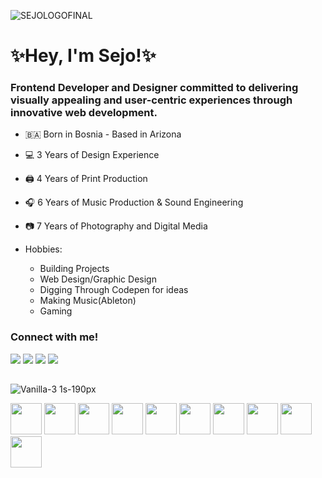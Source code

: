 ![SEJOLOGOFINAL](https://user-images.githubusercontent.com/92968661/166338333-f49a1418-849c-4a17-9cd0-81bf3a290505.png)

# ✨Hey, I'm Sejo!✨
### Frontend Developer and Designer committed to delivering visually appealing and user-centric experiences through innovative web development. 

- 🇧🇦 Born in Bosnia - Based in Arizona
- 💻 3 Years of Design Experience
- 🖨️ 4 Years of Print Production
- 🎧 6 Years of Music Production & Sound Engineering
- 📷 7 Years of Photography and Digital Media


- Hobbies:
    - Building Projects
    - Web Design/Graphic Design
    - Digging Through Codepen for ideas
    - Making Music(Ableton)
    - Gaming
    

### Connect with me!
[<img src="https://img.shields.io/badge/LinkedIn-0077B5?style=for-the-badge&logo=linkedin&logoColor=white">](https://www.linkedin.com/in/sejo-basic/)
[<img src="https://img.shields.io/badge/Codepen-000000?style=for-the-badge&logo=codepen&logoColor=white">](https://codepen.io/sejobasic)
[<img src="https://img.shields.io/badge/Codesandbox-000000?style=for-the-badge&logo=CodeSandbox&logoColor=white">](https://www.codesandbox.io/u/sejobasic/)
[<img src="https://img.shields.io/badge/Gmail-D14836?style=for-the-badge&logo=gmail&logoColor=white">](mailto:sejobasicwork@gmail.com)

##

![Vanilla-3 1s-190px](https://user-images.githubusercontent.com/92968661/166342758-065b85a2-18f6-4062-b633-40f52f8e3cde.gif)


<img height="50" src="https://cdn.jsdelivr.net/gh/devicons/devicon/icons/react/react-original-wordmark.svg" /> <img height="50" src="https://cdn.jsdelivr.net/gh/devicons/devicon/icons/javascript/javascript-plain.svg" />
<img height="50" src="https://cdn.jsdelivr.net/gh/devicons/devicon/icons/java/java-original-wordmark.svg" />
<img height="50" src="https://cdn.jsdelivr.net/gh/devicons/devicon/icons/spring/spring-original-wordmark.svg" />
<img height="50" src="https://cdn.jsdelivr.net/gh/devicons/devicon/icons/postgresql/postgresql-original-wordmark.svg" />
<img height="50" src="https://cdn.jsdelivr.net/gh/devicons/devicon/icons/html5/html5-plain-wordmark.svg" /> <img height="50" src="https://cdn.jsdelivr.net/gh/devicons/devicon/icons/css3/css3-plain-wordmark.svg" /> <img height="50" src="https://cdn.jsdelivr.net/gh/devicons/devicon/icons/photoshop/photoshop-plain.svg" /> <img height="50" src="https://cdn.jsdelivr.net/gh/devicons/devicon/icons/illustrator/illustrator-plain.svg" /> <img height="50" 
src="https://cdn.jsdelivr.net/gh/devicons/devicon/icons/figma/figma-original.svg" />  







 




<!--
**sejobasic/sejobasic** is a ✨ _special_ ✨ repository because its `README.md` (this file) appears on your GitHub profile.

Here are some ideas to get you started:

- 🔭 I’m currently working on ...
- 🌱 I’m currently learning ...
- 👯 I’m looking to collaborate on ...
- 🤔 I’m looking for help with ...
- 💬 Ask me about ...
- 📫 How to reach me: ...
- 😄 Pronouns: ...
- ⚡ Fun fact: ...
-->

